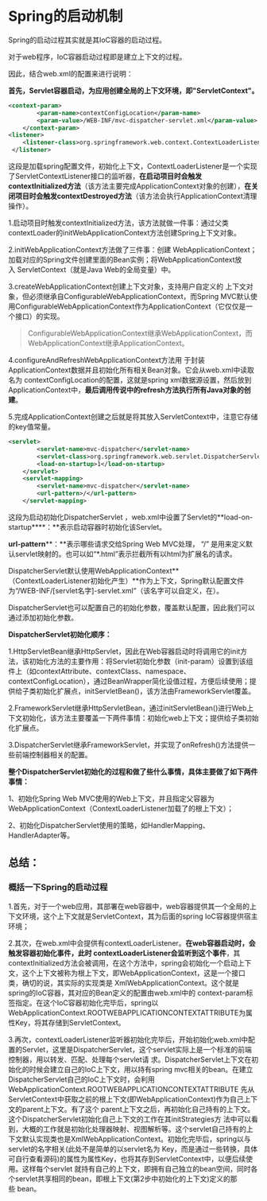 # Spring的启动机制

Spring的启动过程其实就是其IoC容器的启动过程。

对于web程序，IoC容器启动过程即是建立上下文的过程。

因此，结合web.xml的配置来进行说明：

**首先，Servlet容器启动，为应用创建全局的上下文环境，即"ServletContext"。**

```xml
<context-param>
        <param-name>contextConfigLocation</param-name>
        <param-value>/WEB-INF/mvc-dispatcher-servlet.xml</param-value>
    </context-param>
<listener>      
    <listener-class>org.springframework.web.context.ContextLoaderListener</listener-class>
 </listener>

```

这段是加载spring配置文件，初始化上下文，ContextLoaderListener是一个实现了ServletContextListener接口的监听器，**在启动项目时会触发contextInitialized方法**（该方法主要完成ApplicationContext对象的创建），**在关闭项目时会触发contextDestroyed方法**（该方法会执行ApplicationContext清理操作）。

1.启动项目时触发contextInitialized方法，该方法就做一件事：通过父类contextLoader的initWebApplicationContext方法创建Spring上下文对象。

2.initWebApplicationContext方法做了三件事：创建 WebApplicationContext；加载对应的Spring文件创建里面的Bean实例；将WebApplicationContext放入 ServletContext（就是Java Web的全局变量）中。

3.createWebApplicationContext创建上下文对象，支持用户自定义的 上下文对象，但必须继承自ConfigurableWebApplicationContext，而Spring MVC默认使用ConfigurableWebApplicationContext作为ApplicationContext（它仅仅是一个接口）的实现。

> ConfigurableWebApplicationContext继承WebApplicationContext，而WebApplicationContext继承ApplicationContext。

4.configureAndRefreshWebApplicationContext方法用 于封装ApplicationContext数据并且初始化所有相关Bean对象。它会从web.xml中读取名为 contextConfigLocation的配置，这就是spring xml数据源设置，然后放到ApplicationContext中，**最后调用传说中的refresh方法执行所有Java对象的创建**。

5.完成ApplicationContext创建之后就是将其放入ServletContext中，注意它存储的key值常量。

```xml
<servlet>
        <servlet-name>mvc-dispatcher</servlet-name>
        <servlet-class>org.springframework.web.servlet.DispatcherServlet</servlet-class>
        <load-on-startup>1</load-on-startup>
    </servlet>
    <servlet-mapping>
        <servlet-name>mvc-dispatcher</servlet-name>
        <url-pattern>/</url-pattern>
    </servlet-mapping>
```

这段为启动初始化DispatcherServlet ，web.xml中设置了Servlet的**load-on-startup****：**表示启动容器时初始化该Servlet。

**url-pattern****：**表示哪些请求交给Spring Web MVC处理， “/” 是用来定义默认servlet映射的。也可以如“*.html”表示拦截所有以html为扩展名的请求。

DispatcherServlet默认使用WebApplicationContext**（ContextLoaderListener初始化产生）**作为上下文，Spring默认配置文件为“/WEB-INF/[servlet名字]-servlet.xml”（该名字可以自定义，在<param-value>）。

DispatcherServlet也可以配置自己的初始化参数，覆盖默认配置，因此我们可以通过添加初始化参数。

**DispatcherServlet初始化顺序：**

1.HttpServletBean继承HttpServlet，因此在Web容器启动时将调用它的init方法，该初始化方法的主要作用：将Servlet初始化参数（init-param）设置到该组件上（如contextAttribute、contextClass、namespace、contextConfigLocation），通过BeanWrapper简化设值过程，方便后续使用；提供给子类初始化扩展点，initServletBean()，该方法由FrameworkServlet覆盖。

2.FrameworkServlet继承HttpServletBean，通过initServletBean()进行Web上下文初始化，该方法主要覆盖一下两件事情：初始化web上下文；提供给子类初始化扩展点。

3.DispatcherServlet继承FrameworkServlet，并实现了onRefresh()方法提供一些前端控制器相关的配置。

**整个DispatcherServlet初始化的过程和做了些什么事情，具体主要做了如下两件事情：**

1、初始化Spring Web MVC使用的Web上下文，并且指定父容器为WebApplicationContext（ContextLoaderListener加载了的根上下文）；

2、初始化DispatcherServlet使用的策略，如HandlerMapping、HandlerAdapter等。



## 总结：

### 概括一下Spring的启动过程

1.首先，对于一个web应用，其部署在web容器中，web容器提供其一个全局的上下文环境，这个上下文就是ServletContext，其为后面的spring IoC容器提供宿主环境；

2.其次，在web.xml中会提供有contextLoaderListener。**在web容器启动时，会触发容器初始化事件，此时 contextLoaderListener会监听到这个事件**，其contextInitialized方法会被调用，在这个方法中，spring会初始化一个启动上下文，这个上下文被称为根上下文，即WebApplicationContext，这是一个接口类，确切的说，其实际的实现类是 XmlWebApplicationContext。这个就是spring的IoC容器，其对应的Bean定义的配置由web.xml中的 context-param标签指定。在这个IoC容器初始化完毕后，spring以WebApplicationContext.ROOTWEBAPPLICATIONCONTEXTATTRIBUTE为属性Key，将其存储到ServletContext。

3.再次，contextLoaderListener监听器初始化完毕后，开始初始化web.xml中配置的Servlet，这里是DispatcherServlet，这个servlet实际上是一个标准的前端控制器，用以转发、匹配、处理每个servlet请 求。DispatcherServlet上下文在初始化的时候会建立自己的IoC上下文，用以持有spring mvc相关的bean。在建立DispatcherServlet自己的IoC上下文时，会利用WebApplicationContext.ROOTWEBAPPLICATIONCONTEXTATTRIBUTE 先从ServletContext中获取之前的根上下文(即WebApplicationContext)作为自己上下文的parent上下文。有了这个 parent上下文之后，再初始化自己持有的上下文。这个DispatcherServlet初始化自己上下文的工作在其initStrategies方 法中可以看到，大概的工作就是初始化处理器映射、视图解析等。这个servlet自己持有的上下文默认实现类也是XmlWebApplicationContext。初始化完毕后，spring以与servlet的名字相关(此处不是简单的以servlet名为 Key，而是通过一些转换，具体可自行查看源码)的属性为属性Key，也将其存到ServletContext中，以便后续使用。这样每个servlet 就持有自己的上下文，即拥有自己独立的bean空间，同时各个servlet共享相同的bean，即根上下文(第2步中初始化的上下文)定义的那些 bean。

